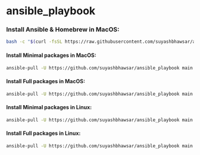 # ansible_playbook

### Install Ansible & Homebrew in MacOS:

```bash
bash -c "$(curl -fsSL https://raw.githubusercontent.com/suyashbhawsar/ansible_playbook/main/macOS-setup.sh)"
```

#### Install Minimal packages in MacOS:

```bash
ansible-pull -U https://github.com/suyashbhawsar/ansible_playbook main.yml --tags mac-minimal
```

#### Install Full packages in MacOS:

```bash
ansible-pull -U https://github.com/suyashbhawsar/ansible_playbook main.yml --tags mac-full
```

#### Install Minimal packages in Linux:

```bash
ansible-pull -U https://github.com/suyashbhawsar/ansible_playbook main.yml --tags linux-minimal
```

#### Install Full packages in Linux:

```bash
ansible-pull -U https://github.com/suyashbhawsar/ansible_playbook main.yml --tags linux-full
```
